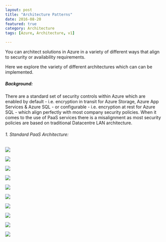 ```yaml
---
layout: post
title: "Architecture Patterns"
date: 2016-08-20
featured: true
category: Architecture
tags: [Azure, Architecture, v1]

---
```

You can architect solutions in Azure in a variety of different ways that align to security or availability requirements.

Here we explore the variety of different architectures  which can can be implemented.

##### Background:
There are a standard set of security controls within Azure which are enabled by default - i.e. encryption in transit for Azure Storage, Azure App Services & Azure SQL - or configurable - i.e. encryption at rest for Azure SQL - which align perfectly with most company security policies. When it comes to the use of PaaS services there is a misalignment as most security policies are based on traditional Datacentre LAN architecture.


###### 1. Standard PaaS Architecture:

![](/images/APP-SQL-PAAS.png)

![](/images/APP-PAAS-SQL-PPAAS.png)

![](/images/APP-PPAAS-SQL-PPAAS.png)


![](/images/APP-PPAAS-SQL-IAAS.png)

![](/images/APP-IAAS-SQL-IAAS.png)


![](/images/SQL-NON-REDUNDANT.png)

![](/images/SQL-IN-ZONE-REDUNDANT.png)


![](/images/SQL-ZONE-REDUNDANT.png)


![](/images/SQL-REGION-REDUNDANT.png)


![](/images/SQL-FULL-REDUNDANT.png)

